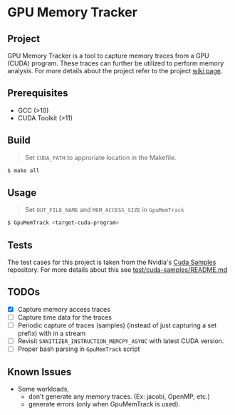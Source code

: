 # GPU Memory Tracker

## Project

GPU Memory Tracker is a tool to capture memory traces from a GPU (CUDA) program. These traces can further be utilized to perform memory analysis. For more details about the project refer to the project [wiki page](https://gitlab.pnnl.gov/perf-lab/membench/-/wikis/GpuMemoryTracker).

## Prerequisites

- GCC (>10)
- CUDA Toolkit (>11)

## Build

> Set `CUDA_PATH` to approriate location in the Makefile.

```sh
$ make all
```

## Usage

> Set `OUT_FILE_NAME` and `MEM_ACCESS_SIZE` in `GpuMemTrack`

```sh
$ GpuMemTrack <target-cuda-program>
```

## Tests

The test cases for this project is taken from the Nvidia's [Cuda Samples](https://docs.nvidia.com/cuda/cuda-samples/index.html) repository. For more details about this see [test/cuda-samples/README.md](test/cuda-samples/README.md)

## TODOs

- [x] Capture memory access traces
- [ ] Capture time data for the traces
- [ ] Periodic capture of traces (samples) (instead of just capturing a set prefix) with in a stream
- [ ] Revisit `SANITIZER_INSTRUCTION_MEMCPY_ASYNC` with latest CUDA version.
- [ ] Proper bash parsing in `GpuMemTrack` script

## Known Issues

- Some workloads,
    - don't generate any memory traces. (Ex: jacobi, OpenMP, etc.)
    - generate errors (only when GpuMemTrack is used).
